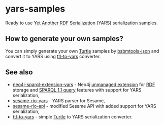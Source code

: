 # yars-samples

Ready to use [Yet Another RDF Serialization](https://www.researchgate.net/publication/309695477_RDF_Data_in_Property_Graph_Model) (YARS) serialization samples.

## How to generate your own samples?

You can simply generate your own [Turtle](https://www.w3.org/TR/turtle/) samples by [bsbmtools-json](https://github.com/lszeremeta/bsbmtools-json) and convert it to YARS using [ttl-to-yars](https://github.com/lszeremeta/ttl-to-yars) converter.

## See also
* [neo4j-sparql-extension-yars](https://github.com/lszeremeta/neo4j-sparql-extension-yars) - Neo4j [unmanaged extension](http://docs.neo4j.org/chunked/stable/server-unmanaged-extensions.html)
for [RDF](http://www.w3.org/TR/rdf-primer/) storage and
[SPARQL 1.1 query](http://www.w3.org/TR/sparql11-protocol/) features with support for YARS serialization,
* [sesame-rio-yars](https://github.com/lszeremeta/sesame-rio-yars) - YARS parser for Sesame,
* [sesame-rio-api](https://github.com/lszeremeta/sesame-rio-api) - modified Sesame API with added support for YARS serialization,
* [ttl-to-yars](https://github.com/lszeremeta/ttl-to-yars) - simple [Turtle](https://www.w3.org/TR/turtle/) to YARS serialization converter.
